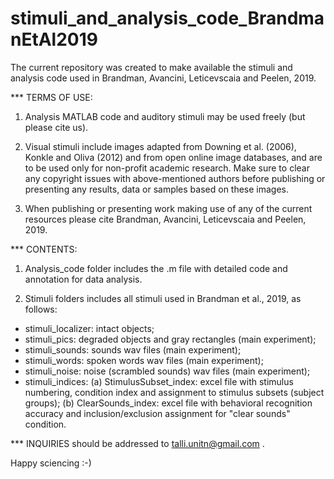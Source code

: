 # stimuli_and_analysis_code_BrandmanEtAl2019

The current repository was created to make available the stimuli and analysis code used in Brandman, Avancini, Leticevscaia and Peelen, 2019.


*** TERMS OF USE: 

1. Analysis MATLAB code and auditory stimuli may be used freely (but please cite us).

2. Visual stimuli include images adapted from Downing et al. (2006), Konkle and Oliva (2012) and from open online image databases, and are to be used only for non-profit academic research. Make sure to clear any copyright issues with above-mentioned authors before publishing or presenting any results, data or samples based on these images.

3. When publishing or presenting work making use of any of the current resources please cite Brandman, Avancini, Leticevscaia and Peelen, 2019.


*** CONTENTS:

1. Analysis_code folder includes the .m file with detailed code and annotation for data analysis.

2. Stimuli folders includes all stimuli used in Brandman et al., 2019, as follows:
- stimuli_localizer: intact objects;
- stimuli_pics: degraded objects and gray rectangles (main experiment);
- stimuli_sounds: sounds wav files (main experiment);
- stimuli_words: spoken words wav files (main experiment);
- stimuli_noise: noise (scrambled sounds) wav files (main experiment);
- stimuli_indices:
(a) StimulusSubset_index: excel file with stimulus numbering, condition index and assignment to stimulus subsets (subject groups);
(b) ClearSounds_index: excel file with behavioral recognition accuracy and inclusion/exclusion assignment for "clear sounds" condition.


*** INQUIRIES should be addressed to talli.unitn@gmail.com .

Happy sciencing :-)
